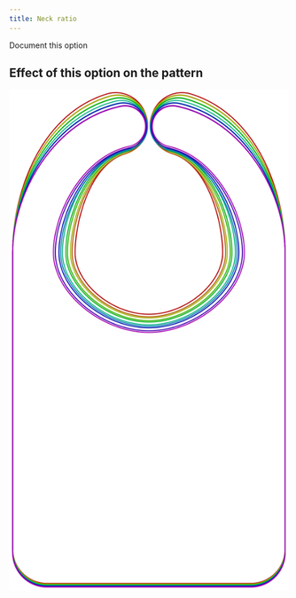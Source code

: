 ```yaml
---
title: Neck ratio
---
```


<Fixme>Document this option</Fixme>

## Effect of this option on the pattern

![This image shows the effect of this option by superimposing several variants that have a different value for this option](bob_neckratio_sample.svg "Effect of this option on the pattern")
